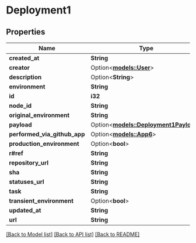 # Deployment1

## Properties

Name | Type | Description | Notes
------------ | ------------- | ------------- | -------------
**created_at** | **String** |  | 
**creator** | Option<[**models::User**](User.md)> |  | 
**description** | Option<**String**> |  | 
**environment** | **String** |  | 
**id** | **i32** |  | 
**node_id** | **String** |  | 
**original_environment** | **String** |  | 
**payload** | Option<[**models::Deployment1Payload**](Deployment_1_payload.md)> |  | 
**performed_via_github_app** | Option<[**models::App6**](App_6.md)> |  | [optional]
**production_environment** | Option<**bool**> |  | [optional]
**r#ref** | **String** |  | 
**repository_url** | **String** |  | 
**sha** | **String** |  | 
**statuses_url** | **String** |  | 
**task** | **String** |  | 
**transient_environment** | Option<**bool**> |  | [optional]
**updated_at** | **String** |  | 
**url** | **String** |  | 

[[Back to Model list]](../README.md#documentation-for-models) [[Back to API list]](../README.md#documentation-for-api-endpoints) [[Back to README]](../README.md)


